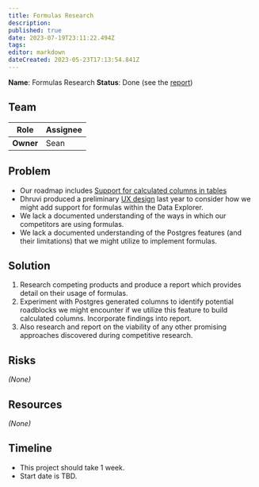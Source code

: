 ```yaml
---
title: Formulas Research
description: 
published: true
date: 2023-07-19T23:11:22.494Z
tags: 
editor: markdown
dateCreated: 2023-05-23T17:13:54.841Z
---
```


**Name**: Formulas Research
**Status**: Done (see the [report](../engineering/research/formulas.md))

## Team

| Role | Assignee |
|-|-|
| **Owner** | Sean |

## Problem

- Our roadmap includes [Support for calculated columns in tables](https://github.com/centerofci/mathesar/discussions/2271)
- Dhruvi produced a preliminary [UX design](https://wiki.mathesar.org/en/design/specs/add-formula-column) last year to consider how we might add support for formulas within the Data Explorer.
- We lack a documented understanding of the ways in which our competitors are using formulas.
- We lack a documented understanding of the Postgres features (and their limitations) that we might utilize to implement formulas.

## Solution

1. Research competing products and produce a report which provides detail on their usage of formulas.
1. Experiment with Postgres generated columns to identify potential roadblocks we might encounter if we utilize this feature to build calculated columns. Incorporate findings into report.
1. Also research and report on the viability of any other promising approaches discovered during competitive research.

## Risks

_(None)_

## Resources

_(None)_

## Timeline

- This project should take 1 week.
- Start date is TBD.
